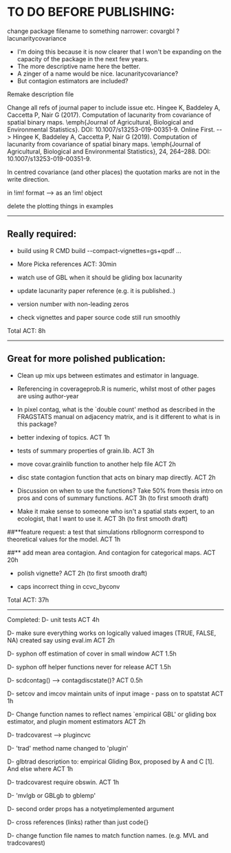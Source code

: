 # TO DO BEFORE PUBLISHING:

change package filename to something narrower: covargbl  ? lacunaritycovariance
- I'm doing this because it is now clearer that I won't be expanding on the capacity of the package in the next few years.
- The more descriptive name here the better.
- A zinger of a name would be nice. lacunaritycovariance?
- But contagion estimators are included?

Remake description file

Change all refs of journal paper to include issue etc.
Hingee K, Baddeley A, Caccetta P, Nair G (2017). Computation of lacunarity from covariance of spatial binary maps. \emph{Journal of Agricultural, Biological and Environmental Statistics}. DOI: 10.1007/s13253-019-00351-9. Online First.
-->
Hingee K, Baddeley A, Caccetta P, Nair G (2019). Computation of lacunarity from covariance of spatial binary maps. \emph{Journal of Agricultural, Biological and Environmental Statistics}, 24, 264–288. DOI: 10.1007/s13253-019-00351-9.

In centred covariance (and other places) the quotation marks are not in the write direction.

in !im! format --> as an !im! object

delete the plotting things in examples

----

## Really required:

- build using R CMD build --compact-vignettes=gs+qpdf  ...

- More Picka references ACT: 30min

- watch use of GBL when it should be gliding box lacunarity

- update lacunarity paper reference (e.g. it is published..)

- version number with non-leading zeros

- check vignettes and paper source code still run smoothly

Total ACT: 8h 

----

## Great for more polished publication:
- Clean up mix ups between estimates and estimator in language.

- Referencing in coverageprob.R is numeric, whilst most of other pages are using author-year

- In pixel contag, what is the `double count' method as described in the FRAGSTATS manual on adjacency matrix, and is it different to what is in this package? 

- better indexing of topics. ACT 1h

- tests of summary properties of grain.lib. ACT 3h

- move covar.grainlib function to another help file  ACT 2h

- disc state contagion function that acts on binary map directly. ACT 2h

- Discussion on when to use the functions? Take 50% from thesis intro on pros and cons of summary functions. ACT 3h (to first smooth draft)

- Make it make sense to someone who isn't a spatial stats expert, to an ecologist, that I want to use it. ACT 3h (to first smooth draft)

##**feature request: a test that simulations rbllognorm correspond to theoretical values for the model. ACT 1h

##** add mean area contagion. And contagion for categorical maps. ACT 20h

- polish vignette? ACT 2h (to first smooth draft)

- caps incorrect thing in ccvc_byconv



Total ACT: 37h

----------------------
Completed:
D- unit tests ACT 4h

D- make sure everything works on logically valued images (TRUE, FALSE, NA) created say using eval.im ACT 2h

D- syphon off estimation of cover in small window ACT 1.5h

D- syphon off helper functions never for release ACT 1.5h

D- scdcontag() --> contagdiscstate()? ACT 0.5h

D- setcov and imcov maintain units of input image - pass on to spatstat ACT 1h

D- Change function names to reflect names `empirical GBL' or gliding box estimator, and plugin moment estimators  ACT 2h

D- tradcovarest --> plugincvc

D- 'trad' method name changed to 'plugin'

D- glbtrad description to: empirical Gliding Box, proposed by A and C [1]. And else where ACT 1h

D- tradcovarest require obswin. ACT 1h

D- 'mvlgb or GBLgb to gblemp'

D- second order props has a notyetimplemented argument

D- cross references (links) rather than just code{}

D- change function file names to match function names. (e.g. MVL and tradcovarest)

